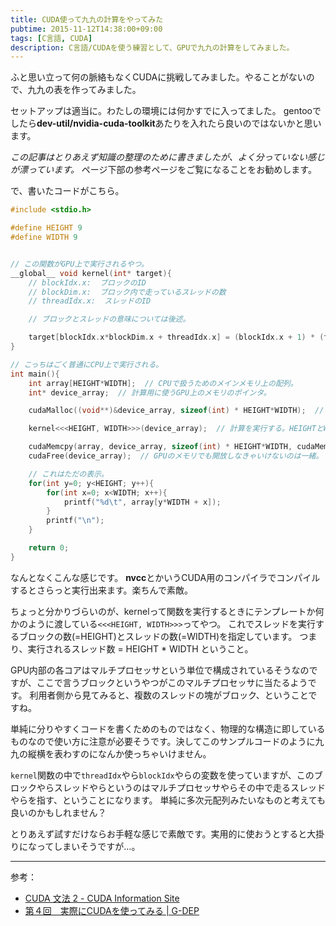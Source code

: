 ```yaml
---
title: CUDA使って九九の計算をやってみた
pubtime: 2015-11-12T14:38:00+09:00
tags: [C言語, CUDA]
description: C言語/CUDAを使う練習として、GPUで九九の計算をしてみました。
---
```


ふと思い立って何の脈絡もなくCUDAに挑戦してみました。やることがないので、九九の表を作ってみました。

セットアップは適当に。わたしの環境には何かすでに入ってました。
gentooでしたら**dev-util/nvidia-cuda-toolkit**あたりを入れたら良いのではないかと思います。

*この記事はとりあえず知識の整理のために書きましたが、よく分っていない感じが漂っています。*
ページ下部の参考ページをご覧になることをお勧めします。

で、書いたコードがこちら。
``` cpp
#include <stdio.h>

#define HEIGHT 9
#define WIDTH 9


// この関数がGPU上で実行されるやつ。
__global__ void kernel(int* target){
    // blockIdx.x:  ブロックのID
    // blockDim.x:  ブロック内で走っているスレッドの数
    // threadIdx.x:  スレッドのID

    // ブロックとスレッドの意味については後述。

    target[blockIdx.x*blockDim.x + threadIdx.x] = (blockIdx.x + 1) * (threadIdx.x + 1);
}

// こっちはごく普通にCPU上で実行される。
int main(){
    int array[HEIGHT*WIDTH];  // CPUで扱うためのメインメモリ上の配列。
    int* device_array;  // 計算用に使うGPU上のメモリのポインタ。

    cudaMalloc((void**)&device_array, sizeof(int) * HEIGHT*WIDTH);  // GPU上にメモリを確保する。

    kernel<<<HEIGHT, WIDTH>>>(device_array);  // 計算を実行する。HEIGHTとWIDTHについては後述。

    cudaMemcpy(array, device_array, sizeof(int) * HEIGHT*WIDTH, cudaMemcpyDeviceToHost);  // 計算しおわったデータを貰ってくる。
    cudaFree(device_array);  // GPUのメモリでも開放しなきゃいけないのは一緒。

    // これはただの表示。
    for(int y=0; y<HEIGHT; y++){
        for(int x=0; x<WIDTH; x++){
            printf("%d\t", array[y*WIDTH + x]);
        }
        printf("\n");
    }

    return 0;
}
```
なんとなくこんな感じです。
**nvcc**とかいうCUDA用のコンパイラでコンパイルするとさらっと実行出来ます。楽ちんで素敵。

ちょっと分かりづらいのが、kernelって関数を実行するときにテンプレートか何かのように渡している`<<<HEIGHT, WIDTH>>>`ってやつ。
これでスレッドを実行するブロックの数(=HEIGHT)とスレッドの数(=WIDTH)を指定しています。
つまり、実行されるスレッド数 = HEIGHT * WIDTH ということ。

GPU内部の各コアはマルチプロセッサという単位で構成されているそうなのですが、ここで言うブロックというやつがこのマルチプロセッサに当たるようです。
利用者側から見てみると、複数のスレッドの塊がブロック、ということですね。

単純に分りやすくコードを書くためのものではなく、物理的な構造に即しているものなので使い方に注意が必要そうです。決してこのサンプルコードのように九九の縦横を表わすのになんか使っちゃいけません。

`kernel`関数の中で`threadIdx`やら`blockIdx`やらの変数を使っていますが、このブロックやらスレッドやらというのはマルチプロセッサやらその中で走るスレッドやらを指す、ということになります。
単純に多次元配列みたいなものと考えても良いのかもしれません？

とりあえず試すだけならお手軽な感じで素敵です。実用的に使おうとすると大掛りになってしまいそうですが…。

---

参考：
- [CUDA 文法 2 - CUDA Information Site](http://gpu.fixstars.com/index.php/CUDA_%E6%96%87%E6%B3%95_2)
- [第４回　実際にCUDAを使ってみる	| G-DEP](http://www.gdep.jp/page/view/251)
